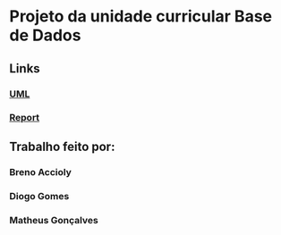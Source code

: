 # Projeto da unidade curricular Base de Dados
## Links
### [UML](https://app.diagrams.net/#G1Vnzw-VTofrw0-4pip-5gfP2QPw3RwXUR)
### [Report](https://docs.google.com/document/d/1DJsthBwyjvLyoXLFmoOYpvb9alrf9o5CCgNYPHDcecc/edit)

## Trabalho feito por:
### Breno Accioly
### Diogo Gomes
### Matheus Gonçalves 